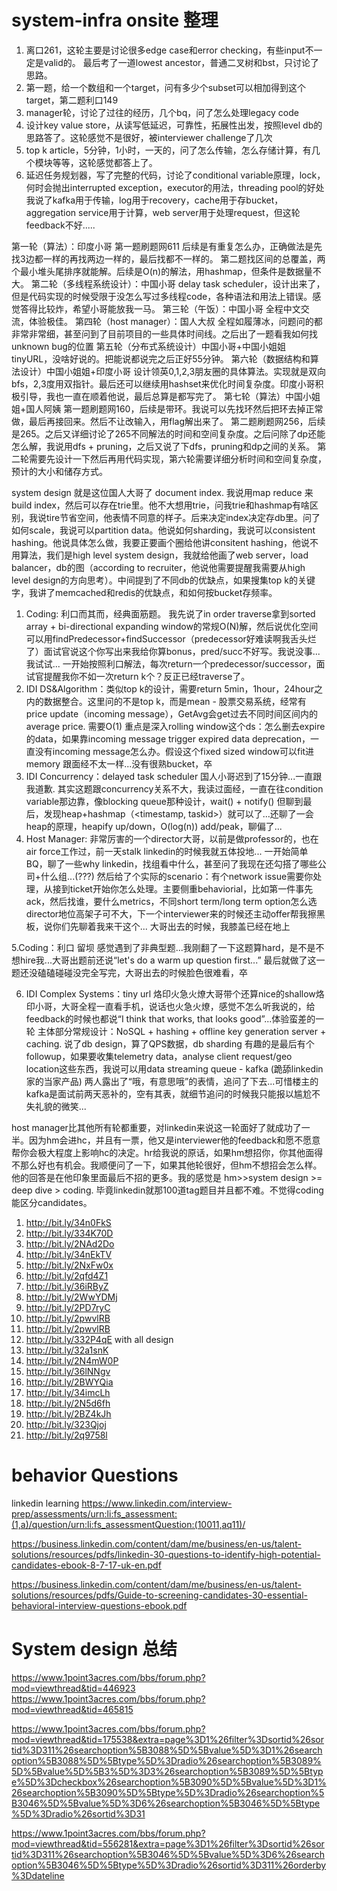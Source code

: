 # system-infra onsite 整理
1. 离口261，这轮主要是讨论很多edge case和error checking，有些input不一定是valid的。
最后考了一道lowest ancestor，普通二叉树和bst，只讨论了思路。
2. 第一题，给一个数组和一个target，问有多少个subset可以相加得到这个target，第二题利口149
3. manager轮，讨论了过往的经历，几个bq，问了怎么处理legacy code
4. 设计key value store，从读写低延迟，可靠性，拓展性出发，按照level db的思路答了。这轮感觉不是很好，被interviewer challenge了几次
5. top k article，5分钟，1小时，一天的，问了怎么传输，怎么存储计算，有几个模块等等，这轮感觉都答上了。
6. 延迟任务规划器，写了完整的代码，讨论了conditional variable原理，lock，何时会抛出interrupted exception，executor的用法，threading pool的好处
我说了kafka用于传输，log用于recovery，cache用于存bucket，aggregation service用于计算，web server用于处理request，但这轮feedback不好.....

第一轮（算法）：印度小哥
第一题刷题网611 后续是有重复怎么办，正确做法是先找3边都一样的再找两边一样的，最后找都不一样的。
第二题找区间的总覆盖，两个最小堆头尾排序就能解。后续是O(n)的解法，用hashmap，但条件是数据量不大。
第二轮（多线程系统设计）：中国小哥
delay task scheduler，设计出来了，但是代码实现的时候受限于没怎么写过多线程code，各种语法和用法上错误。感觉答得比较炸，希望小哥能放我一马。
第三轮（午饭）：中国小哥
全程中文交流，体验极佳。
第四轮（host manager）：国人大叔
全程如履薄冰，问题问的都非常非常细，甚至问到了目前项目的一些具体时间线。之后出了一题看我如何找unknown bug的位置
第五轮（分布式系统设计）中国小哥+中国小姐姐
tinyURL，没啥好说的。把能说都说完之后正好55分钟。
第六轮（数据结构和算法设计）中国小姐姐+印度小哥
设计领英0,1,2,3朋友圈的具体算法。实现就是双向bfs，2,3度用双指针。最后还可以继续用hashset来优化时间复杂度。印度小哥积极引导，我也一直在顺着他说，最后总算是都写完了。
第七轮（算法）中国小姐姐+国人阿姨
第一题刷题网160，后续是带环。我说可以先找环然后把环去掉正常做，最后再接回来。然后不让改输入，用flag解出来了。
第二题刷题网256，后续是265。之后又详细讨论了265不同解法的时间和空间复杂度。之后问除了dp还能怎么解，我说用dfs + pruning，之后又说了下dfs，pruning和dp之间的关系。
第二轮需要先设计一下然后再用代码实现，第六轮需要详细分析时间和空间复杂度，预计的大小和储存方式。

 system design 就是这位国人大哥了 document index. 我说用map reduce 来build index，然后可以存在trie里。他不大想用trie，问我trie和hashmap有啥区别，我说tire节省空间，他表情不同意的样子。后来决定index决定存db里。问了如何scale，我说可以partition data。他说如何sharding，我说可以consistent hashing。他说具体怎么做，我要正要画个圈给他讲consitent hashing，他说不用算法，我们是high level system design，我就给他画了web server，load balancer，db的图（according to recruiter，他说他需要提醒我需要从high level design的方向思考）。中间提到了不同db的优缺点，如果搜集top k的关键字，我讲了memcached和redis的优缺点，和如何按bucket存频率。

1. Coding: 利口而其而，经典面筋题。
我先说了in order traverse拿到sorted array + bi-directional expanding window的常规O(N)解，然后说优化空间可以用findPredecessor+findSuccessor（predecessor好难读啊我舌头烂了）面试官说这个你写出来我给你算bonus，pred/succ不好写。我说没事...我试试...
一开始按照利口解法，每次return一个predecessor/successor，面试官提醒我你不如一次return k个？反正已经traverse了。
2. IDI DS&Algorithm：类似top k的设计，需要return 5min，1hour，24hour之内的数据整合。这里问的不是top k，而是mean - 股票交易系统，经常有price update（incoming message），GetAvg会get过去不同时间区间内的average price. 需要O(1)
重点是深入rolling window这个ds：怎么删去expire的data，如果靠incoming message trigger expired data deprecation，一直没有incoming message怎么办。假设这个fixed sized window可以fit进memory
跟面经不太一样...没有很熟bucket，卒
3. IDI Concurrency：delayed task scheduler
国人小哥迟到了15分钟...一直跟我道歉. 其实这题跟concurrency关系不大，我读过面经，一直在往condition variable那边靠，像blocking queue那种设计，wait() + notify()
但聊到最后，发现heap+hashmap（<timestamp, taskid>）就可以了...还聊了一会heap的原理，heapify up/down，O(log(n)) add/peak，聊偏了...
4. Host Manager: 非常厉害的一个director大哥，以前是做professor的，也在air force工作过，前一天stalk linkedin的时候我就五体投地...
一开始简单BQ，聊了一些why linkedin，找组看中什么，甚至问了我现在还勾搭了哪些公司+什么组...(???)
然后给了个实际的scenario：有个network issue需要你处理，从接到ticket开始你怎么处理。主要侧重behaviorial，比如第一件事先ack，然后找谁，要什么metrics，不同short term/long term option怎么选
director地位高架子可不大，下一个interviewer来的时候还主动offer帮我擦黑板，说你们先聊着我来干这个...
大哥出去的时候，我膝盖已经在地上

5.Coding：利口 留坝
感觉遇到了非典型题...我刚翻了一下这题算hard，是不是不想hire我...大哥出题前还说“let's do a warm up question first...” 最后就做了这一题还没磕磕碰碰没完全写完，大哥出去的时候脸色很难看，卒

6. IDI Complex Systems：tiny url
烙印火急火燎大哥带个还算nice的shallow烙印小哥，大哥全程一直看手机，说话也火急火燎，感觉不怎么听我说的，给feedback的时候也都说“I think that works, that looks good”...体验蛮差的一轮
主体部分常规设计：NoSQL + hashing + offline key generation server + caching. 说了db design，算了QPS数据，db sharding
有趣的是最后有个followup，如果要收集telemetry data，analyse client request/geo location这些东西，我说可以用data streaming queue - kafka (跪舔linkedin家的当家产品)
两人露出了“哦，有意思哦”的表情，追问了下去...可惜楼主的kafka是面试前两天恶补的，空有其表，就细节追问的时候我只能报以尴尬不失礼貌的微笑...

host manager比其他所有轮都重要，对linkedin来说这一轮面好了就成功了一半。因为hm会进hc，并且有一票，他又是interviewer他的feedback和愿不愿意帮你会极大程度上影响hc的决定。hr给我说的原话，如果hm想招你，你其他面得不那么好也有机会。我顺便问了一下，如果其他轮很好，但hm不想招会怎么样。他的回答是在他印象里面最后不招的更多。我的感觉是 hm>>system design >= deep dive > coding. 毕竟linkedin就那100道tag题目并且都不难。不觉得coding能区分candidates。

1. http://bit.ly/34n0FkS
2. http://bit.ly/334K70D
3. http://bit.ly/2NAd2Do
4. http://bit.ly/34nEkTV
5. http://bit.ly/2NxFw0x
6. http://bit.ly/2qfd4Z1
7. http://bit.ly/36iRByZ
8. http://bit.ly/2WwYDMj
9. http://bit.ly/2PD7ryC
10. http://bit.ly/2pwvlRB
11. http://bit.ly/2pwvlRB
12. http://bit.ly/332P4qE with all design
13. http://bit.ly/32a1snK
14. http://bit.ly/2N4mW0P
15. http://bit.ly/36lNNgv
16. http://bit.ly/2BWYQia
17. http://bit.ly/34imcLh
18. http://bit.ly/2N5d6fh
19. http://bit.ly/2BZ4kJh
20. http://bit.ly/323Qjoj
21. http://bit.ly/2q9758l

# behavior Questions
linkedin learning
https://www.linkedin.com/interview-prep/assessments/urn:li:fs_assessment:(1,a)/question/urn:li:fs_assessmentQuestion:(10011,aq11)/

https://business.linkedin.com/content/dam/me/business/en-us/talent-solutions/resources/pdfs/linkedin-30-questions-to-identify-high-potential-candidates-ebook-8-7-17-uk-en.pdf

https://business.linkedin.com/content/dam/me/business/en-us/talent-solutions/resources/pdfs/Guide-to-screening-candidates-30-essential-behavioral-interview-questions-ebook.pdf

# System design 总结
https://www.1point3acres.com/bbs/forum.php?mod=viewthread&tid=446923
https://www.1point3acres.com/bbs/forum.php?mod=viewthread&tid=465815

https://www.1point3acres.com/bbs/forum.php?mod=viewthread&tid=175538&extra=page%3D1%26filter%3Dsortid%26sortid%3D311%26searchoption%5B3088%5D%5Bvalue%5D%3D1%26searchoption%5B3088%5D%5Btype%5D%3Dradio%26searchoption%5B3089%5D%5Bvalue%5D%5B3%5D%3D3%26searchoption%5B3089%5D%5Btype%5D%3Dcheckbox%26searchoption%5B3090%5D%5Bvalue%5D%3D1%26searchoption%5B3090%5D%5Btype%5D%3Dradio%26searchoption%5B3046%5D%5Bvalue%5D%3D6%26searchoption%5B3046%5D%5Btype%5D%3Dradio%26sortid%3D31

https://www.1point3acres.com/bbs/forum.php?mod=viewthread&tid=556281&extra=page%3D1%26filter%3Dsortid%26sortid%3D311%26searchoption%5B3046%5D%5Bvalue%5D%3D6%26searchoption%5B3046%5D%5Btype%5D%3Dradio%26sortid%3D311%26orderby%3Ddateline
